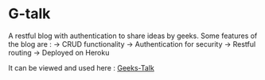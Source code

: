 # G-talk
A restful blog with authentication to share ideas by geeks.
Some features of the blog are :
-> CRUD functionality
-> Authentication for security
-> Restful routing
-> Deployed on Heroku

It can be viewed and used here : [Geeks-Talk](http://geeks-talk.herokuapp.com)
